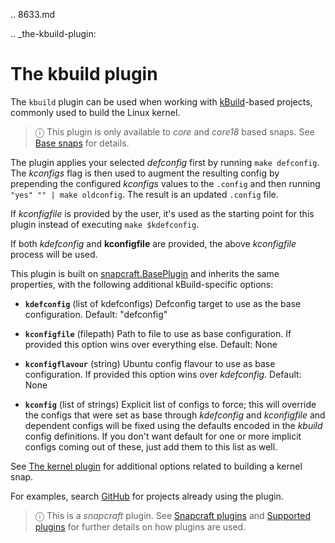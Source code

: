 .. 8633.md

.. _the-kbuild-plugin:

# The kbuild plugin

The `kbuild` plugin can be used when working with [kBuild](http://trac.netlabs.org/kbuild/wiki/kBuild)-based projects, commonly used to build the Linux kernel.

> ⓘ This plugin is only available to _core_ and _core18_ based snaps. See [Base snaps](base-snaps.md) for details.

The plugin applies your selected *defconfig* first by running `make defconfig`. The *kconfigs* flag is then used to augment the resulting config by prepending the configured *kconfigs* values to the `.config` and then running `"yes" "" | make oldconfig`. The result is an updated `.config` file.

If *kconfigfile* is provided by the user, it's used as the starting point for this plugin instead of executing `make $kdefconfig`.

If both *kdefconfig* and **kconfigfile** are provided, the above *kconfigfile* process will be used.

This plugin is built on [snapcraft.BasePlugin](snapcraft-plugin-api.md) and inherits the same properties, with the following additional kBuild-specific options:

- **`kdefconfig`** (list of kdefconfigs)
     Defconfig target to use as the base configuration.
     Default: "defconfig"

- **`kconfigfile`** (filepath)
     Path to file to use as base configuration. If provided this option wins over everything else.
     Default: None

- **`kconfigflavour`** (string)
     Ubuntu config flavour to use as base configuration. If provided this option wins over *kdefconfig*.
     Default: None

- **`kconfig`** (list of strings)
     Explicit list of configs to force; this will override the configs that were set as base through *kdefconfig* and *kconfigfile* and dependent configs will be fixed using the defaults encoded in the *kbuild* config definitions. If you don't want default for one or more implicit configs coming out of these, just add them to this list as well.

See [The kernel plugin](the-kernel-plugin.md) for additional options related to building a kernel snap.

For examples, search [GitHub](https://github.com/search?q=path%3Asnapcraft.yaml+%22plugin%3A+kbuild%22&type=Code) for projects already using the plugin.

> ⓘ  This is a *snapcraft* plugin. See [Snapcraft plugins](snapcraft-plugins.md) and [Supported plugins](supported-plugins.md) for further details on how plugins are used.